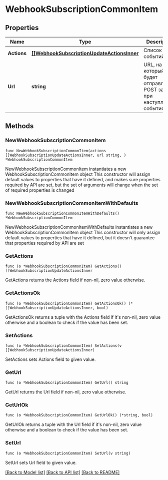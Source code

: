 # WebhookSubscriptionCommonItem

## Properties

Name | Type | Description | Notes
------------ | ------------- | ------------- | -------------
**Actions** | [**[]WebhookSubscriptionUpdateActionsInner**](WebhookSubscriptionUpdateActionsInner.md) | Cписок событий | 
**Url** | **string** | URL, на который будет отправляться POST запрос при наступлении события | 

## Methods

### NewWebhookSubscriptionCommonItem

`func NewWebhookSubscriptionCommonItem(actions []WebhookSubscriptionUpdateActionsInner, url string, ) *WebhookSubscriptionCommonItem`

NewWebhookSubscriptionCommonItem instantiates a new WebhookSubscriptionCommonItem object
This constructor will assign default values to properties that have it defined,
and makes sure properties required by API are set, but the set of arguments
will change when the set of required properties is changed

### NewWebhookSubscriptionCommonItemWithDefaults

`func NewWebhookSubscriptionCommonItemWithDefaults() *WebhookSubscriptionCommonItem`

NewWebhookSubscriptionCommonItemWithDefaults instantiates a new WebhookSubscriptionCommonItem object
This constructor will only assign default values to properties that have it defined,
but it doesn't guarantee that properties required by API are set

### GetActions

`func (o *WebhookSubscriptionCommonItem) GetActions() []WebhookSubscriptionUpdateActionsInner`

GetActions returns the Actions field if non-nil, zero value otherwise.

### GetActionsOk

`func (o *WebhookSubscriptionCommonItem) GetActionsOk() (*[]WebhookSubscriptionUpdateActionsInner, bool)`

GetActionsOk returns a tuple with the Actions field if it's non-nil, zero value otherwise
and a boolean to check if the value has been set.

### SetActions

`func (o *WebhookSubscriptionCommonItem) SetActions(v []WebhookSubscriptionUpdateActionsInner)`

SetActions sets Actions field to given value.


### GetUrl

`func (o *WebhookSubscriptionCommonItem) GetUrl() string`

GetUrl returns the Url field if non-nil, zero value otherwise.

### GetUrlOk

`func (o *WebhookSubscriptionCommonItem) GetUrlOk() (*string, bool)`

GetUrlOk returns a tuple with the Url field if it's non-nil, zero value otherwise
and a boolean to check if the value has been set.

### SetUrl

`func (o *WebhookSubscriptionCommonItem) SetUrl(v string)`

SetUrl sets Url field to given value.



[[Back to Model list]](../README.md#documentation-for-models) [[Back to API list]](../README.md#documentation-for-api-endpoints) [[Back to README]](../README.md)


